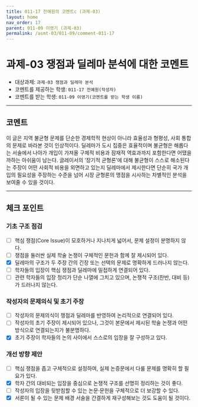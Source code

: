 ```yaml
---
title: 011-17 전예원의 코멘트c (과제-03) 
layout: home
nav_order: 17
parent: 011-09 이영기 (과제-03)
permalink: /asmt-03/011-09/comment-011-17
---
```


# 과제-03 쟁점과 딜레마 분석에 대한 코멘트

- 대상과제: `과제-03 쟁점과 딜레마 분석`
- 코멘트를 제공하는 학생: `011-17 전예원(작성자)` 
- 코멘트를 받는 학생: `011-09 이영기(코멘트를 받는 학생 이름)` 

---

## 코멘트

이 글은 지역 불균형 문제를 단순한 경제학적 현상이 아니라 효율성과 형평성, 사회 통합의 문제로 바라본 것이 인상적이다. 딜레마가 도시 집중은 효율적이며 불균형은 해롭다는 서술에서 나아가 개입이 가져올 구체적 비용과 잠재적 역효과까지 포함한다면 어땠을까하는 아쉬움이 남는다. 글레이서의 ‘장기적 균형론’에 대해 불균형이 스스로 해소된다는 주장이 어떤 사회적 비용을 외면하고 있는지 딜레마에서 제시한다면 단순히 국가 개입의 필요성을 주장하는 수준을 넘어 시장 균형론의 맹점을 시사하는 차별적인 분석을 보여줄 수 있을 것이다.

---

## 체크 포인트

### **기초 구조 점검**
- [ ] 핵심 쟁점(Core Issue)이 모호하거나 지나치게 넓어서, 문제 설정이 분명하지 않다.
- [ ] 쟁점을 둘러싼 실제 학술 논쟁이 구체적인 문헌과 함께 잘 제시되어 있다.
- [x] 딜레마의 구조가 두 주장 간의 긴장 또는 선택의 문제로 명확하게 드러나지 않는다.
- [ ] 학자들의 입장이 핵심 쟁점과 딜레마에 밀접하게 연결되어 있다.
- [ ] 관련 학자들의 입장 정리가 단순 나열에 그치고 있으며, 논쟁적 구조(찬반, 대비 등)가 드러나지 않는다.

### **작성자의 문제의식 및 초기 주장**
- [ ] 작성자의 문제의식이 쟁점과 딜레마를 반영하여 논리적으로 연결되어 있다.
- [ ] 작성자의 초기 주장이 제시되어 있으나, 그것이 본문에서 제시된 학술 논쟁과 어떤 방식으로 연결되는지가 불분명하다.
- [x] 초기 주장이 학자들의 논의 사이에서 스스로의 입장을 잘 구성하고 있다.

### **개선 방향 제안**
- [ ] 핵심 쟁점을 좁고 구체적으로 설정하여, 실제 논증문에서 다룰 문제를 명확히 할 필요가 있다.
- [x] 학자 간의 대비되는 입장을 중심으로 논쟁적 구조를 선명히 정리하는 것이 좋다.
- [ ] 작성자의 입장을 뒷받침할 수 있는 논문·문헌을 구체적으로 더 보강할 수 있다.
- [x] 서론이 될 수 있는 문제 배경 서술을 간결하게 재구성해보는 것도 도움이 될 것이다.
